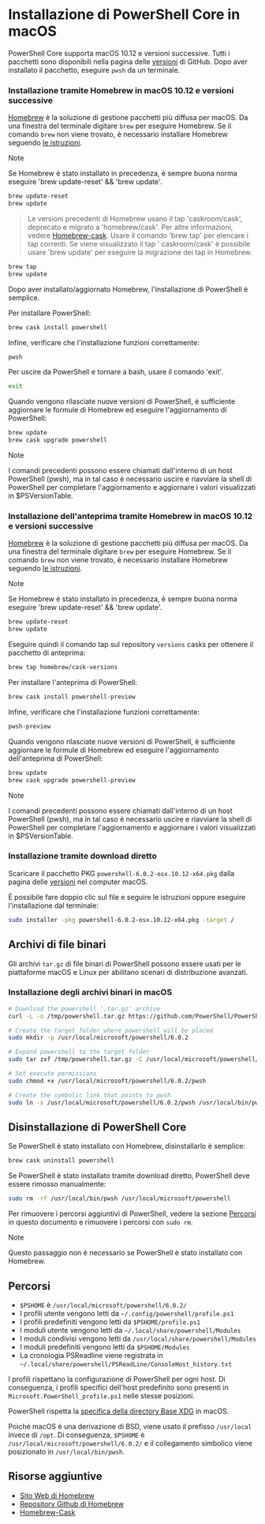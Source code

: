 # <a name="installing-powershell-core-on-macos"></a>Installazione di PowerShell Core in macOS

PowerShell Core supporta macOS 10.12 e versioni successive.
Tutti i pacchetti sono disponibili nella pagina delle [versioni][] di GitHub.
Dopo aver installato il pacchetto, eseguire `pwsh` da un terminale.

### <a name="installation-via-homebrew-on-macos-1012"></a>Installazione tramite Homebrew in macOS 10.12 e versioni successive

[Homebrew][brew] è la soluzione di gestione pacchetti più diffusa per macOS.
Da una finestra del terminale digitare `brew` per eseguire Homebrew.  Se il comando `brew` non viene trovato, è necessario installare Homebrew seguendo [le istruzioni][brew].

> [!NOTE]
> Se Homebrew è stato installato in precedenza, è sempre buona norma eseguire 'brew update-reset' && 'brew update'.
```sh
brew update-reset
brew update
```

> Le versioni precedenti di Homebrew usano il tap 'caskroom/cask', deprecato e migrato a 'homebrew/cask'.  Per altre informazioni, vedere [Homebrew-cask][cask]. Usare il comando 'brew tap' per elencare i tap correnti.  Se viene visualizzato il tap ' caskroom/cask' è possibile usare 'brew update' per eseguire la migrazione dei tap in Homebrew.

```sh
brew tap
brew update
```

Dopo aver installato/aggiornato Homebrew, l'installazione di PowerShell è semplice.

Per installare PowerShell:

```sh
brew cask install powershell
```

Infine, verificare che l'installazione funzioni correttamente:

```sh
pwsh
```

Per uscire da PowerShell e tornare a bash, usare il comando 'exit'. 
```sh
exit
```

Quando vengono rilasciate nuove versioni di PowerShell, è sufficiente aggiornare le formule di Homebrew ed eseguire l'aggiornamento di PowerShell:

```sh
brew update
brew cask upgrade powershell
```

> [!NOTE]
> I comandi precedenti possono essere chiamati dall'interno di un host PowerShell (pwsh), ma in tal caso è necessario uscire e riavviare la shell di PowerShell per completare l'aggiornamento e aggiornare i valori visualizzati in $PSVersionTable.

### <a name="installing-preview-via-homebrew-on-macos-1012"></a>Installazione dell'anteprima tramite Homebrew in macOS 10.12 e versioni successive

[Homebrew][brew] è la soluzione di gestione pacchetti più diffusa per macOS.
Da una finestra del terminale digitare `brew` per eseguire Homebrew.  Se il comando `brew` non viene trovato, è necessario installare Homebrew seguendo [le istruzioni][brew].

> [!NOTE]
> Se Homebrew è stato installato in precedenza, è sempre buona norma eseguire 'brew update-reset' && 'brew update'.
```sh
brew update-reset
brew update
```

Eseguire quindi il comando tap sul repository `versions` casks per ottenere il pacchetto di anteprima:

```sh
brew tap homebrew/cask-versions
```

Per installare l'anteprima di PowerShell:

```sh
brew cask install powershell-preview
```

Infine, verificare che l'installazione funzioni correttamente:

```sh
pwsh-preview
```

Quando vengono rilasciate nuove versioni di PowerShell, è sufficiente aggiornare le formule di Homebrew ed eseguire l'aggiornamento dell'anteprima di PowerShell:

```sh
brew update
brew cask upgrade powershell-preview
```

> [!NOTE]
> I comandi precedenti possono essere chiamati dall'interno di un host PowerShell (pwsh), ma in tal caso è necessario uscire e riavviare la shell di PowerShell per completare l'aggiornamento e aggiornare i valori visualizzati in $PSVersionTable.

### <a name="installation-via-direct-download"></a>Installazione tramite download diretto

Scaricare il pacchetto PKG `powershell-6.0.2-osx.10.12-x64.pkg` dalla pagina delle [versioni][] nel computer macOS.

È possibile fare doppio clic sul file e seguire le istruzioni oppure eseguire l'installazione dal terminale:

```sh
sudo installer -pkg powershell-6.0.2-osx.10.12-x64.pkg -target /
```

## <a name="binary-archives"></a>Archivi di file binari

Gli archivi `tar.gz` di file binari di PowerShell possono essere usati per le piattaforme macOS e Linux per abilitano scenari di distribuzione avanzati.

### <a name="installing-binary-archives-on-macos"></a>Installazione degli archivi binari in macOS

```sh
# Download the powershell '.tar.gz' archive
curl -L -o /tmp/powershell.tar.gz https://github.com/PowerShell/PowerShell/releases/download/v6.0.2/powershell-6.0.2-osx-x64.tar.gz

# Create the target folder where powershell will be placed
sudo mkdir -p /usr/local/microsoft/powershell/6.0.2

# Expand powershell to the target folder
sudo tar zxf /tmp/powershell.tar.gz -C /usr/local/microsoft/powershell/6.0.2

# Set execute permissions
sudo chmod +x /usr/local/microsoft/powershell/6.0.2/pwsh

# Create the symbolic link that points to pwsh
sudo ln -s /usr/local/microsoft/powershell/6.0.2/pwsh /usr/local/bin/pwsh
```

## <a name="uninstalling-powershell-core"></a>Disinstallazione di PowerShell Core

Se PowerShell è stato installato con Homebrew, disinstallarlo è semplice:

```sh
brew cask uninstall powershell
```

Se PowerShell è stato installato tramite download diretto, PowerShell deve essere rimosso manualmente:

```sh
sudo rm -rf /usr/local/bin/pwsh /usr/local/microsoft/powershell
```

Per rimuovere i percorsi aggiuntivi di PowerShell, vedere la sezione [Percorsi][] in questo documento e rimuovere i percorsi con `sudo rm`.

> [!NOTE]
> Questo passaggio non è necessario se PowerShell è stato installato con Homebrew.

[Percorsi]:#paths

## <a name="paths"></a>Percorsi

* `$PSHOME` è `/usr/local/microsoft/powershell/6.0.2/`
* I profili utente vengono letti da `~/.config/powershell/profile.ps1`
* I profili predefiniti vengono letti da `$PSHOME/profile.ps1`
* I moduli utente vengono letti da `~/.local/share/powershell/Modules`
* I moduli condivisi vengono letti da `/usr/local/share/powershell/Modules`
* I moduli predefiniti vengono letti da `$PSHOME/Modules`
* La cronologia PSReadline viene registrata in `~/.local/share/powershell/PSReadLine/ConsoleHost_history.txt`

I profili rispettano la configurazione di PowerShell per ogni host.
Di conseguenza, i profili specifici dell'host predefinito sono presenti in `Microsoft.PowerShell_profile.ps1` nelle stesse posizioni.

PowerShell rispetta la [specifica della directory Base XDG][xdg-bds] in macOS.

Poiché macOS è una derivazione di BSD, viene usato il prefisso `/usr/local` invece di `/opt`.
Di conseguenza, `$PSHOME` è `/usr/local/microsoft/powershell/6.0.2/` e il collegamento simbolico viene posizionato in `/usr/local/bin/pwsh`.

## <a name="additional-resources"></a>Risorse aggiuntive

* [Sito Web di Homebrew][brew]
* [Repository Github di Homebrew][GitHub]
* [Homebrew-Cask][cask]


[brew]: http://brew.sh/
[GitHub]: https://github.com/Homebrew
[Cask]: https://github.com/Homebrew/homebrew-cask
[versioni]: https://github.com/PowerShell/PowerShell/releases/latest
[xdg-bds]: https://specifications.freedesktop.org/basedir-spec/basedir-spec-latest.html
